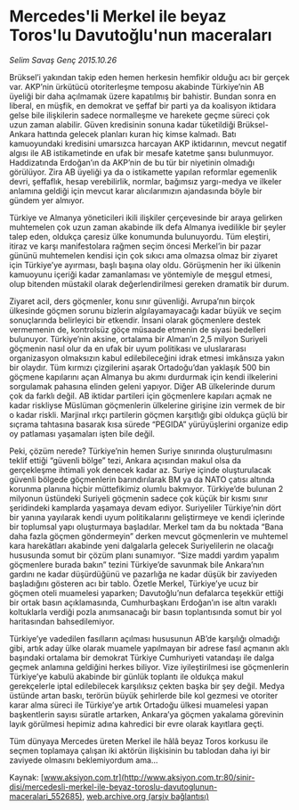 # Mercedes'li Merkel ile beyaz Toros'lu Davutoğlu'nun maceraları

*Selim Savaş Genç 2015.10.26*

<div class="pNewsDetailMainContent ctx_content" itemprop="articleBody">
 <p>
  Brüksel’i yakından takip eden hemen herkesin hemfikir olduğu acı bir gerçek var. AKP’nin ürkütücü otoriterleşme temposu akabinde Türkiye’nin AB üyeliği bir daha açılmamak üzere kapatılmış bir bahistir. Bundan sonra en liberal, en müşfik, en demokrat ve şeffaf bir parti ya da koalisyon iktidara gelse bile ilişkilerin sadece normalleşme ve harekete geçme süreci çok uzun zaman alabilir. Güven kredisinin sonuna kadar tüketildiği Brüksel-Ankara hattında gelecek planları kuran hiç kimse kalmadı. Batı kamuoyundaki kredisini umarsızca harcayan AKP iktidarının, mevcut negatif algısı ile AB istikametinde en ufak bir mesafe katetme şansı bulunmuyor. Haddizatında Erdoğan’ın da AKP’nin de bu tür bir niyetinin olmadığı görülüyor. Zira AB üyeliği ya da o istikamette yapılan reformlar egemenlik devri, şeffaflık, hesap verebilirlik, normlar, bağımsız yargı-medya ve ilkeler anlamına geldiği için mevcut karar alıcılarımızın ajandasında böyle bir gündem yer almıyor.
 </p>
 <p>
  Türkiye ve Almanya yöneticileri ikili ilişkiler çerçevesinde bir araya gelirken muhtemelen çok uzun zaman akabinde ilk defa Almanya ivedilikle bir şeyler talep eden, oldukça çaresiz ülke konumunda bulunuyordu. Tüm eleştiri, itiraz ve karşı manifestolara rağmen seçim öncesi Merkel’in bir pazar gününü muhtemelen kendisi için çok sıkıcı ama olmazsa olmaz bir ziyaret için Türkiye’ye ayırması, başlı başına olay oldu. Görüşmenin her iki ülkenin kamuoyunu içeriği kadar zamanlaması ve yöntemiyle de meşgul etmesi, olup bitenden müstakil olarak değerlendirilmesi gereken dramatik bir durum.
 </p>
 <p>
  Ziyaret acil, ders göçmenler, konu sınır güvenliği. Avrupa’nın birçok ülkesinde göçmen sorunu bizlerin algılayamayacağı kadar büyük ve seçim sonuçlarında belirleyici bir etkendir. İnsani olarak göçmenlere destek vermemenin de, kontrolsüz göçe müsaade etmenin de siyasi bedelleri bulunuyor. Türkiye’nin aksine, ortalama bir Alman’ın 2,5 milyon Suriyeli göçmenin nasıl olur da en ufak bir uyum politikası ve uluslararası organizasyon olmaksızın kabul edilebileceğini idrak etmesi imkânsıza yakın bir olaydır. Tüm kırmızı çizgilerini aşarak Ortadoğu’dan yaklaşık 500 bin göçmene kapılarını açan Almanya bu akımı durdurmak için kendi ilkelerini sorgulamak pahasına elinden geleni yapıyor. Diğer AB ülkelerinde durum çok da farklı değil. AB iktidar partileri için göçmenlere kapıları açmak ne kadar riskliyse Müslüman göçmenlerin ülkelerine girişine izin vermek de bir o kadar riskli. Marjinal ırkçı partilerin göçmen karşıtlığı gibi oldukça güçlü bir sıçrama tahtasına basarak kısa sürede “PEGIDA” yürüyüşlerini organize edip oy patlaması yaşamaları işten bile değil.
 </p>
 <p>
  Peki, çözüm nerede? Türkiye’nin hemen Suriye sınırında oluşturulmasını teklif ettiği “güvenli bölge” tezi, Ankara açısından makul olsa da gerçekleşme ihtimali yok denecek kadar az. Suriye içinde oluşturulacak güvenli bölgede göçmenlerin barındırılarak BM ya da NATO çatısı altında korunma planına hiçbir müttefikimiz olumlu bakmıyor. Türkiye’de bulunan 2 milyonun üstündeki Suriyeli göçmenin sadece çok küçük bir kısmı sınır şeridindeki kamplarda yaşamaya devam ediyor. Suriyeliler Türkiye’nin dört bir yanına yayılarak kendi uyum politikalarını geliştirmeye ve kendi içlerinde bir toplumsal yapı oluşturmaya başladılar. Merkel tam da bu noktada “Bana daha fazla göçmen göndermeyin” derken mevcut göçmenlerin ve muhtemel kara harekâtları akabinde yeni dalgalarla gelecek Suriyelilerin ne olacağı hususunda somut bir çözüm planı sunamıyor. “Size maddi yardım yapalım göçmenlere burada bakın” tezini Türkiye’de savunmak bile Ankara’nın gardını ne kadar düşürdüğünü ve pazarlığa ne kadar düşük bir zaviyeden başladığını gösteren acı bir tablo. Özetle Merkel, Türkiye’ye ucuz bir göçmen oteli muamelesi yaparken; Davutoğlu’nun defalarca teşekkür ettiği bir ortak basın açıklamasında, Cumhurbaşkanı Erdoğan’ın ise altın varaklı koltuklarla verdiği pozla anımsanacağı bir basın toplantısında somut bir yol haritasından bahsedilemiyor.
 </p>
 <p>
  Türkiye’ye vadedilen fasılların açılması hususunun AB’de karşılığı olmadığı gibi, artık aday ülke olarak muamele yapılmayan bir adrese fasıl açmanın aklı başındaki ortalama bir demokrat Türkiye Cumhuriyeti vatandaşı ile dalga geçmek anlamına geldiğini herkes biliyor. Vize iyileştirilmesi ise göçmenlerin Türkiye’ye kabulü akabinde bir günlük toplantı ile oldukça makul gerekçelerle iptal edilebilecek karşılıksız çekten başka bir şey değil. Medya üstünde artan baskı, terörün büyük şehirlerde bile kol gezmesi ve otoriter karar alma süreci ile Türkiye’ye artık Ortadoğu ülkesi muamelesi yapan başkentlerin sayısı süratle artarken, Ankara’ya göçmen yakalama görevinin layık görülmesi hepimiz adına kahredici bir evre olarak kayıtlara geçti.
 </p>
 <p>
  Tüm dünyaya Mercedes üreten Merkel ile hâlâ beyaz Toros korkusu ile seçmen toplamaya çalışan iki aktörün ilişkisinin bu tablodan daha iyi bir zaviyede olmasını beklemiyordum ama...
 </p>
</div>


Kaynak: [www.aksiyon.com.tr](http://www.aksiyon.com.tr:80/sinir-disi/mercedesli-merkel-ile-beyaz-toroslu-davutoglunun-maceralari_552685), [web.archive.org (arşiv bağlantısı)](http://web.archive.org/web/20151031071552/http://www.aksiyon.com.tr:80/sinir-disi/mercedesli-merkel-ile-beyaz-toroslu-davutoglunun-maceralari_552685)
